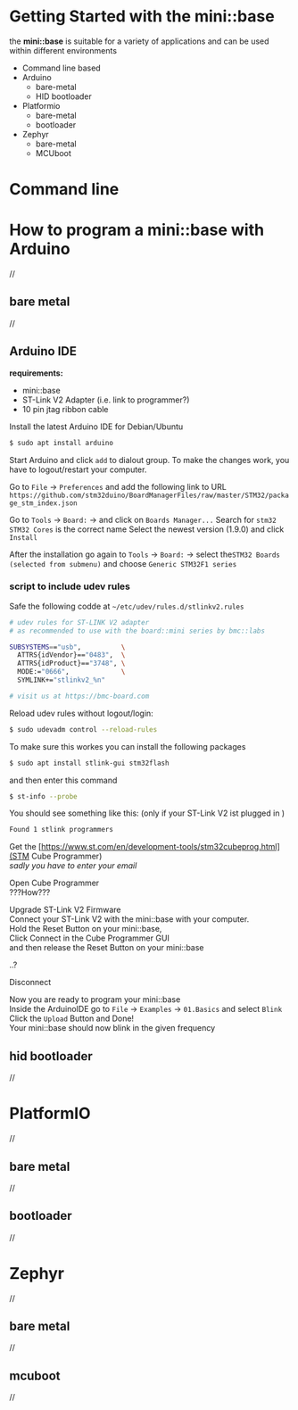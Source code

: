 # Getting Started with the mini::base
the **mini::base** is suitable for a variety of applications and can be used
within different environments   
- Command line based  
- Arduino  
	* bare-metal  
	* HID bootloader  
- Platformio  
	* bare-metal  
	* bootloader  
- Zephyr 
	* bare-metal  
	* MCUboot  

# Command line

# How to program a mini::base with Arduino
//
## bare metal
//

## Arduino IDE

**requirements:**
- mini::base
- ST-Link V2 Adapter (i.e. link to programmer?)
- 10 pin jtag ribbon cable

Install the latest Arduino IDE
for Debian/Ubuntu
```zsh
$ sudo apt install arduino
```
Start Arduino and click `add` to dialout group.
To make the changes work, you have to logout/restart your computer.

Go to `File` -> `Preferences` and add the following link to URL
```https://github.com/stm32duino/BoardManagerFiles/raw/master/STM32/package_stm_index.json```

Go to `Tools` -> `Board:` -> and click on `Boards Manager...`
Search for `stm32`  
`STM32 Cores` is the correct name
Select the newest version (1.9.0) and click `Install`

After the installation go again to `Tools` -> `Board:` -> select the`STM32
Boards (selected from submenu)` and choose `Generic STM32F1 series`

### script to include udev rules
Safe the following codde at `~/etc/udev/rules.d/stlinkv2.rules`
```zsh
# udev rules for ST-LINK V2 adapter
# as recommended to use with the board::mini series by bmc::labs

SUBSYSTEMS=="usb",          \
  ATTRS{idVendor}=="0483",  \
  ATTRS{idProduct}=="3748", \
  MODE:="0666",             \
  SYMLINK+="stlinkv2_%n"

# visit us at https://bmc-board.com
```

Reload udev rules without logout/login:
```zsh
$ sudo udevadm control --reload-rules
```

To make sure this workes you can install the following packages
```zsh
$ sudo apt install stlink-gui stm32flash
```
and then enter this command
```zsh
$ st-info --probe
```

You should see something like this: (only if your ST-Link V2 ist plugged in )
```zsh
Found 1 stlink programmers
```

Get the [https://www.st.com/en/development-tools/stm32cubeprog.html](STM Cube Programmer)  
_sadly you have to enter your email_

Open Cube Programmer  
???How???

Upgrade ST-Link V2 Firmware  
Connect your ST-Link V2 with the mini::base with your computer.  
Hold the Reset Button on your mini::base,  
Click Connect in the Cube Programmer GUI  
and then release the Reset Button on your mini::base

..?

Disconnect

Now you are ready to program your mini::base  
Inside the ArduinoIDE go to `File` -> `Examples` -> `01.Basics` and select `Blink`  
Click the `Upload` Button and Done!  
Your mini::base should now blink in the given frequency

## hid bootloader
//
# PlatformIO
//
## bare metal
//
## bootloader
//
# Zephyr
//
## bare metal
//
## mcuboot
//
